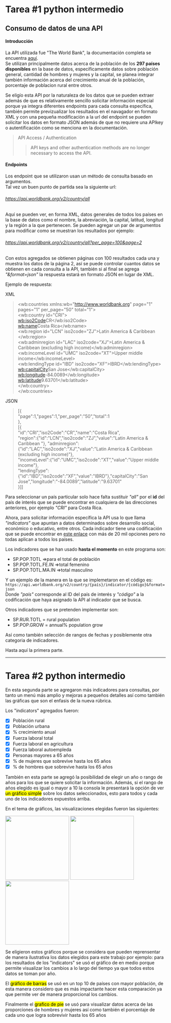 # Tarea #1 python intermedio
## Consumo de  datos de una API
#### Introducción  

La API utilizada fue "The World Bank", la documentación completa se encuentra [aquí](https://datahelpdesk.worldbank.org/knowledgebase/topics/125589-developer-information).  
Se utilizan principalmente datos acerca de la población de los **297 países disponibles** en la base de datos, específicamente datos sobre población general, cantidad de hombres y mujeres y la capital, se planea integrar también información acerca del crecimiento anual de la población, porcentaje de poblacion rural entre otros.

Se eligío esta API por la naturaleza de los datos que se pueden extraer además de que es relativamente sencillo solicitar información especial porque ya integra diferentes endpoints para cada consulta específica, también permite previzualizar los resultados en el navagador en formato XML y con una pequeña modificación a la url del endpoint se pueden solicitar los datos en formato JSON además de que no requiere una APIkey o autentificación como se menciona en la documentación.
>API Access / Authentication
>>API keys and other authentication methods are no longer necessary to access the API.

#### Endpoints
Los endpoint que se utilizaron usan un método de consulta basado en argumentos.  
Tal vez un buen punto de partida sea la siguiente url:  
###### https://api.worldbank.org/v2/country/all
Aquí se pueden ver, en forma XML, datos generales de todos los países en la base de datos como el nombre, la abreviación, la capital, latitud, longitud y la región a la que pertenecen. Se pueden agregar un par de argumentos para modificar como se muestran los resultados por ejemplo:
###### https://api.worldbank.org/v2/country/all?per_page=100&page=2
Con estos agregados se obtienen páginas con 100 resultados cada una y muestra los datos de la página 2, así se puede controlar cuantos datos se obtienen en cada consulta a la API, también si al final se agrega *"&format=json"* la respuesta estará en formato JSON en lugar de XML.

Ejemplo de respuesta:

XML
><wb:countries xmlns:wb="http://www.worldbank.org" page="1" pages="1"   per_page="50" total="1">  
<wb:country id="CRI">  
<wb:iso2Code>CR</wb:iso2Code>  
<wb:name>Costa Rica</wb:name>  
<wb:region id="LCN" iso2code="ZJ">Latin America & Caribbean </wb:region>  
<wb:adminregion id="LAC" iso2code="XJ">Latin America & Caribbean (excluding high income)</wb:adminregion>  
<wb:incomeLevel id="UMC" iso2code="XT">Upper middle income</wb:incomeLevel>  
<wb:lendingType id="IBD" iso2code="XF">IBRD</wb:lendingType>  
<wb:capitalCity>San Jose</wb:capitalCity>  
<wb:longitude>-84.0089</wb:longitude>  
<wb:latitude>9.63701</wb:latitude>  
</wb:country>  
</wb:countries>  

JSON

>[{  
>   "page":1,"pages":1,"per_page":"50","total":1  
},  
[{  
"id":"CRI","iso2Code":"CR","name":"Costa Rica",  
"region":{"id":"LCN","iso2code":"ZJ","value":"Latin America & Caribbean "},
  "adminregion":{"id":"LAC","iso2code":"XJ","value":"Latin America & Caribbean (excluding high income)"},  
  "incomeLevel":{"id":"UMC","iso2code":"XT","value":"Upper middle income"},  
  "lendingType":{"id":"IBD","iso2code":"XF","value":"IBRD"},"capitalCity":"San Jose","longitude":"-84.0089","latitude":"9.63701"  
}]]

Para seleccionar un país particular solo hace falta sustituir *"all"* por el **id** del país de interés que se puede encontrar en cualquiera de las direcciones anteriores, por ejemplo *"CRI"* para Costa Rica.

Ahora, para solicitar información específica la API usa lo que llama *"indicators"* que apuntan a datos determinados sobre desarrollo social, económico o educativo, entre otros. Cada indicador tiene una codificación que se puede encontrar en [este enlace](http://api.worldbank.org/v2/indicator) con más de 20 mil opciones pero no todas aplican a todos los países.

Los indicadores que se han usado **hasta el momento** en este programa son:
* SP.POP.TOTL =>para el total de población
* SP.POP.TOTL.FE.IN =>total femenino
* SP.POP.TOTL.MA.IN  =>total masculino  

Y un ejemplo de la manera en la que se implemetaron en el código es:  
```https://api.worldbank.org/v2/country/{país}/indicator/{código}&format=json```  
Donde *"país"* corresponde al ID del país de interés y *"código"* a la codificación que haya asignado la API al indicador que se busca.

Otros indicadores que se pretenden implementar son:
* SP.RUR.TOTL = rural population
* SP.POP.GROW = annual% population grow  

Así como también selección de rangos de fechas y posiblemente otra categoria de indicadores.

Hasta aquí la primera parte.

----------------------------------------------------------------------------
# Tarea #2 python intermedio

En esta segunda parte se agregaron más indicadores para consultas, por tanto un menú más amplio y mejoras a pequeños detalles así como también las gráficas que son el enfasis de la nueva rúbrica.

Los "indicators" agregados fueron:
- [x] Población rural
- [x] Población urbana
- [x] % crecimiento anual
- [x] Fuerza laboral total
- [x] Fuerza laboral en agricultura
- [x] Fuerza laboral autoempleda
- [x] Personas mayores a 65 años
- [x] % de mujeres que sobrevive hasta los 65 años
- [x] % de hombres que sobrevive hasta los 65 años

También en esta parte se agregó la posibilidad de elegir un año o rango de años para los que se quiere solicitar la información. Además, si el rango de años elegido es igual o mayor a 10 la consola le presentará la opción de ver  <mark>un gráfico simple</mark> sobre los datos seleccionados, esto para todos y cada uno de los indicadores expuestos arriba.

En el tema de gráficos, las visualizaciones elegidas fueron las siguientes:

<img src="bar_plot.PNG" width="200" height="200"> <img src="stem_plot.PNG" width="200" height="200"> <img src="nested_pie.PNG" width="200" height="200">

Se eligieron estos gráficos porque se considera que pueden reprensentar de manera ilustrativa los datos elegidos para este trabajo por ejemplo: para los resultados de los "indicators" se usó el gráfico de en medio porque permite visualizar los cambios a lo largo del tiempo ya que todos estos datos se toman por año.

El <mark>gráfico de barras</mark> se usó en un top 10 de países con mayor población, de esta manera considero que es más impactante hacer esta comparación ya que permite ver de manera proporcional los cambios.

Finalmente el <mark>grafico de pie</mark> se usó para visualizar datos acerca de las proporciones de hombres y mujeres así como también el porcentaje de cada uno que logra sobrevivir hasta los 65 años 